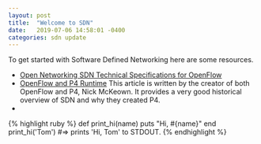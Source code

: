 ```yaml
---
layout: post
title:  "Welcome to SDN"
date:   2019-07-06 14:58:01 -0400
categories: sdn update
---
```

To get started with Software Defined Networking here are some resources.

- [Open Networking SDN Technical Specifications for OpenFlow](https://www.opennetworking.org/software-defined-standards/overview/)
- [OpenFlow and P4 Runtime](https://p4.org/p4/clarifying-the-differences-between-p4-and-openflow.html) This article is written by the creator of both OpenFlow and P4, Nick McKeown. It provides a very good historical overview of SDN and why they created P4.
- 

{% highlight ruby %}
def print_hi(name)
  puts "Hi, #{name}"
end
print_hi('Tom')
#=> prints 'Hi, Tom' to STDOUT.
{% endhighlight %}

